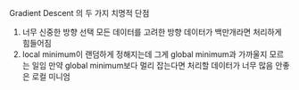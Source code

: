 Gradient Descent 의 두 가지 치명적 단점
1. 너무 신중한 방향 선택 모든 데이터를 고려한 방향
   데이터가 백만개라면 처리하게 힘들어짐
2. local minimum이 랜덤하게 정해지는데 그게 global minimum과 가까울지 모르는 일임
   만약 global minimum보다 멀리 잡는다면 처리할 데이터가 너무 많음 안좋은 로컬 미니엄
